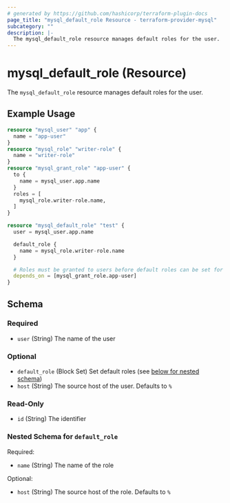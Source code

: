 ```yaml
---
# generated by https://github.com/hashicorp/terraform-plugin-docs
page_title: "mysql_default_role Resource - terraform-provider-mysql"
subcategory: ""
description: |-
  The mysql_default_role resource manages default roles for the user.
---
```


# mysql_default_role (Resource)

The `mysql_default_role` resource manages default roles for the user.

## Example Usage

```terraform
resource "mysql_user" "app" {
  name = "app-user"
}
resource "mysql_role" "writer-role" {
  name = "writer-role"
}
resource "mysql_grant_role" "app-user" {
  to {
    name = mysql_user.app.name
  }
  roles = [
    mysql_role.writer-role.name,
  ]
}

resource "mysql_default_role" "test" {
  user = mysql_user.app.name

  default_role {
    name = mysql_role.writer-role.name
  }

  # Roles must be granted to users before default roles can be set for them.
  depends_on = [mysql_grant_role.app-user]
}
```

<!-- schema generated by tfplugindocs -->
## Schema

### Required

- `user` (String) The name of the user

### Optional

- `default_role` (Block Set) Set default roles (see [below for nested schema](#nestedblock--default_role))
- `host` (String) The source host of the user. Defaults to `%`

### Read-Only

- `id` (String) The identifier

<a id="nestedblock--default_role"></a>
### Nested Schema for `default_role`

Required:

- `name` (String) The name of the role

Optional:

- `host` (String) The source host of the role. Defaults to `%`


